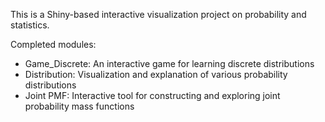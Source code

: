 This is a Shiny-based interactive visualization project on probability and statistics.

Completed modules:
- Game_Discrete: An interactive game for learning discrete distributions
- Distribution: Visualization and explanation of various probability distributions
- Joint PMF: Interactive tool for constructing and exploring joint probability mass functions

